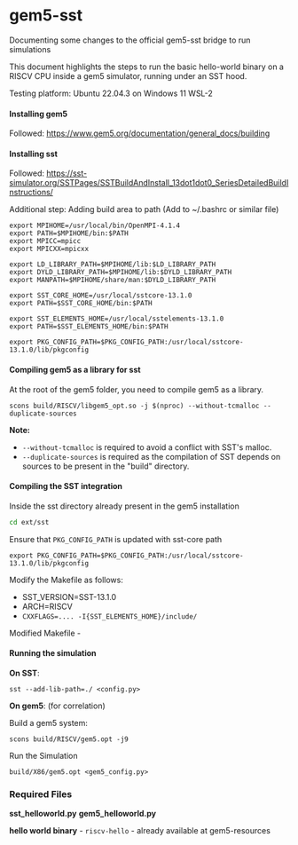 # gem5-sst
Documenting some changes to the official gem5-sst bridge to run simulations

This document highlights the steps to run the basic hello-world binary on a RISCV CPU inside a gem5 simulator, running under an SST hood. 

Testing platform: Ubuntu 22.04.3 on Windows 11 WSL-2
#### Installing gem5 
Followed: https://www.gem5.org/documentation/general_docs/building
#### Installing sst
Followed: https://sst-simulator.org/SSTPages/SSTBuildAndInstall_13dot1dot0_SeriesDetailedBuildInstructions/

Additional step: Adding build area to path (Add to ~/.bashrc or similar file)

```Shell
export MPIHOME=/usr/local/bin/OpenMPI-4.1.4
export PATH=$MPIHOME/bin:$PATH
export MPICC=mpicc
export MPICXX=mpicxx

export LD_LIBRARY_PATH=$MPIHOME/lib:$LD_LIBRARY_PATH
export DYLD_LIBRARY_PATH=$MPIHOME/lib:$DYLD_LIBRARY_PATH
export MANPATH=$MPIHOME/share/man:$DYLD_LIBRARY_PATH

export SST_CORE_HOME=/usr/local/sstcore-13.1.0
export PATH=$SST_CORE_HOME/bin:$PATH

export SST_ELEMENTS_HOME=/usr/local/sstelements-13.1.0
export PATH=$SST_ELEMENTS_HOME/bin:$PATH

export PKG_CONFIG_PATH=$PKG_CONFIG_PATH:/usr/local/sstcore-13.1.0/lib/pkgconfig
```
#### Compiling gem5 as a library for sst
At the root of the gem5 folder, you need to compile gem5 as a library.

```shell
scons build/RISCV/libgem5_opt.so -j $(nproc) --without-tcmalloc --duplicate-sources
```

**Note:**
- `--without-tcmalloc` is required to avoid a conflict with SST's malloc.
- `--duplicate-sources` is required as the compilation of SST depends on sources to be present in the "build" directory.

#### Compiling the SST integration
Inside the sst directory already present in the gem5 installation
```bash
cd ext/sst
```

Ensure that `PKG_CONFIG_PATH` is updated with sst-core path
```Shell
export PKG_CONFIG_PATH=$PKG_CONFIG_PATH:/usr/local/sstcore-13.1.0/lib/pkgconfig
```

Modify the Makefile as follows:
- SST_VERSION=SST-13.1.0
- ARCH=RISCV
- `CXXFLAGS=.... -I{SST_ELEMENTS_HOME}/include/`

Modified Makefile - 

#### Running the simulation

**On SST**:
```
sst --add-lib-path=./ <config.py>
```

**On gem5**: (for correlation)

Build a gem5 system:
```
scons build/RISCV/gem5.opt -j9
```

Run the Simulation
```
build/X86/gem5.opt <gem5_config.py>
```

### Required Files

**sst_helloworld.py**
**gem5_helloworld.py**

**hello world binary** - `riscv-hello` - already available at gem5-resources
